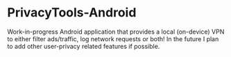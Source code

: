 # PrivacyTools-Android

Work-in-progress Android application that provides a local (on-device) VPN to either filter ads/traffic, log network requests or both! In the future I plan to add other user-privacy related features if possible.
